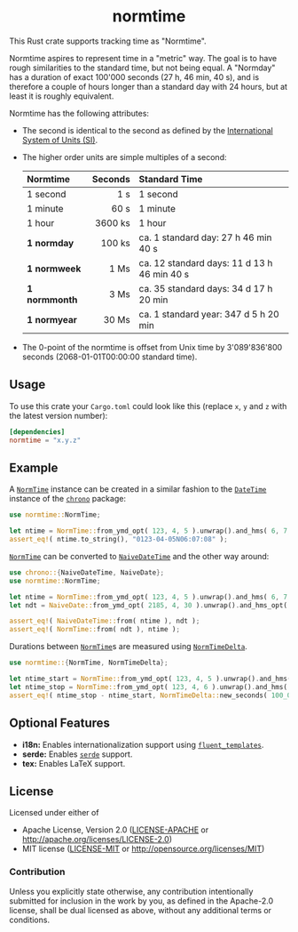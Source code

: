 <div align="center" class="rustdoc-hidden">

# normtime

</div>

This Rust crate supports tracking time as "Normtime".

Normtime aspires to represent time in a "metric" way. The goal is to have rough similarities to the standard time, but not being equal. A "Normday" has a duration of exact 100'000 seconds (27 h, 46 min, 40 s), and is therefore a couple of hours longer than a standard day with 24 hours, but at least it is roughly equivalent.

Normtime has the following attributes:
* The second is identical to the second as defined by the [International System of Units (SI)][1].
* The higher order units are simple multiples of a second:

	| Normtime        | Seconds | Standard Time                               |
	|:----------------|--------:|:--------------------------------------------|
	| 1 second        |     1 s | 1 second                                    |
	| 1 minute        |    60 s | 1 minute                                    |
	| 1 hour          | 3600 ks | 1 hour                                      |
	| **1 normday**   |  100 ks | ca. 1 standard day: 27 h 46 min 40 s        |
	| **1 normweek**  |    1 Ms | ca. 12 standard days: 11 d 13 h 46 min 40 s |
	| **1 normmonth** |    3 Ms | ca. 35 standard days: 34 d 17 h 20 min      |
	| **1 normyear**  |   30 Ms | ca. 1 standard year: 347 d 5 h 20 min       |

* The 0-point of the normtime is offset from Unix time by 3'089'836'800 seconds (2068-01-01T00:00:00 standard time).


## Usage

To use this crate your `Cargo.toml` could look like this (replace `x`, `y` and `z` with the latest version number):

```toml
[dependencies]
normtime = "x.y.z"
```


## Example

A [`NormTime`][] instance can be created in a similar fashion to the [`DateTime`][] instance of the [`chrono`][] package:
```rust
use normtime::NormTime;

let ntime = NormTime::from_ymd_opt( 123, 4, 5 ).unwrap().and_hms( 6, 7, 8 );
assert_eq!( ntime.to_string(), "0123-04-05N06:07:08" );
```

[`NormTime`][] can be converted to [`NaiveDateTime`][] and the other way around:
```rust
use chrono::{NaiveDateTime, NaiveDate};
use normtime::NormTime;

let ntime = NormTime::from_ymd_opt( 123, 4, 5 ).unwrap().and_hms( 6, 7, 8 );
let ndt = NaiveDate::from_ymd_opt( 2185, 4, 30 ).unwrap().and_hms_opt( 6, 20, 28 ).unwrap();

assert_eq!( NaiveDateTime::from( ntime ), ndt );
assert_eq!( NormTime::from( ndt ), ntime );
```

Durations between [`NormTime`][]s are measured using [`NormTimeDelta`][].
```rust
use normtime::{NormTime, NormTimeDelta};

let ntime_start = NormTime::from_ymd_opt( 123, 4, 5 ).unwrap().and_hms( 6, 7, 8 );
let ntime_stop = NormTime::from_ymd_opt( 123, 4, 6 ).unwrap().and_hms( 6, 7, 8 );
assert_eq!( ntime_stop - ntime_start, NormTimeDelta::new_seconds( 100_000 ) );
```


## Optional Features

* **i18n:** Enables internationalization support using [`fluent_templates`][].
* **serde:** Enables [`serde`][] support.
* **tex:** Enables LaTeX support.


## License

Licensed under either of

* Apache License, Version 2.0 ([LICENSE-APACHE][] or <http://apache.org/licenses/LICENSE-2.0>)
* MIT license ([LICENSE-MIT][] or <http://opensource.org/licenses/MIT>)


### Contribution

Unless you explicitly state otherwise, any contribution intentionally submitted for inclusion in the work by you, as defined in the Apache-2.0 license, shall be dual licensed as above, without any additional terms or conditions.


[1]: https://www.bipm.org/documents/20126/41483022/SI-Brochure-9-EN.pdf
[`NormTime`]: https://docs.rs/normtime/latest/struct.NormTime.html
[`NormTimeDelta`]: https://docs.rs/normtime/latest/struct.NormTimeDelta.html
[`DateTime`]: https://docs.rs/chrono/latest/chrono/struct.DateTime.html
[`chrono`]: https://docs.rs/chrono/latest/chrono/
[`NaiveDateTime`]: https://docs.rs/chrono/latest/chrono/struct.NaiveDateTime.html
[`fluent_templates`]: https://docs.rs/fluent-templates/latest/fluent_templates/
[`serde`]: https://docs.rs/serde/latest/serde/
[LICENSE-APACHE]: LICENSE-APACHE
[LICENSE-MIT]: LICENSE-MIT
